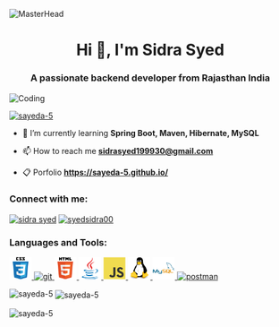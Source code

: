 ![MasterHead](https://www.careerguide.com/career/wp-content/uploads/2020/03/giphy-7.gif)

<h1 align="center">Hi 👋, I'm Sidra Syed</h1>
<h3 align="center">A passionate backend developer from Rajasthan India</h3>
<img align="center" alt="Coding" width="400" src="https://media2.giphy.com/media/L1R1tvI9svkIWwpVYr/giphy.gif?cid=ecf05e47pkbgoupmgjv98otfuzjzz3olilr56muin6aigv8q&rid=giphy.gif&ct=g">

<!-- <p align="left"> <img src="https://komarev.com/ghpvc/?username=sayeda-5&label=Profile%20views&color=0e75b6&style=flat" alt="sayeda-5" /> </p> -->

<p align="left"> <a href="https://github.com/ryo-ma/github-profile-trophy"><img src="https://github-profile-trophy.vercel.app/?username=sayeda-5" alt="sayeda-5" /></a> </p>

- 🌱 I’m currently learning **Spring Boot, Maven, Hibernate, MySQL**

- 📫 How to reach me **sidrasyed199930@gmail.com**
- 📋 Porfolio **https://sayeda-5.github.io/**

<h3 align="left">Connect with me:</h3>
<p align="left">
<a href="https://www.linkedin.com/in/sidra-syed/" target="blank"><img align="center" src="https://raw.githubusercontent.com/rahuldkjain/github-profile-readme-generator/master/src/images/icons/Social/linked-in-alt.svg" alt="sidra syed" height="30" width="40" /></a>
<a href="https://instagram.com/syedsidra00" target="blank"><img align="center" src="https://raw.githubusercontent.com/rahuldkjain/github-profile-readme-generator/master/src/images/icons/Social/instagram.svg" alt="syedsidra00" height="30" width="40" /></a>
</p>

<h3 align="left">Languages and Tools:</h3>
<p align="left"> <a href="https://www.w3schools.com/css/" target="_blank" rel="noreferrer"> <img src="https://raw.githubusercontent.com/devicons/devicon/master/icons/css3/css3-original-wordmark.svg" alt="css3" width="40" height="40"/> </a> <a href="https://git-scm.com/" target="_blank" rel="noreferrer"> <img src="https://www.vectorlogo.zone/logos/git-scm/git-scm-icon.svg" alt="git" width="40" height="40"/> </a> <a href="https://www.w3.org/html/" target="_blank" rel="noreferrer"> <img src="https://raw.githubusercontent.com/devicons/devicon/master/icons/html5/html5-original-wordmark.svg" alt="html5" width="40" height="40"/> </a> <a href="https://www.java.com" target="_blank" rel="noreferrer"> <img src="https://raw.githubusercontent.com/devicons/devicon/master/icons/java/java-original.svg" alt="java" width="40" height="40"/> </a> <a href="https://developer.mozilla.org/en-US/docs/Web/JavaScript" target="_blank" rel="noreferrer"> <img src="https://raw.githubusercontent.com/devicons/devicon/master/icons/javascript/javascript-original.svg" alt="javascript" width="40" height="40"/> </a> <a href="https://www.linux.org/" target="_blank" rel="noreferrer"> <img src="https://raw.githubusercontent.com/devicons/devicon/master/icons/linux/linux-original.svg" alt="linux" width="40" height="40"/> </a> <a href="https://www.mysql.com/" target="_blank" rel="noreferrer"> <img src="https://raw.githubusercontent.com/devicons/devicon/master/icons/mysql/mysql-original-wordmark.svg" alt="mysql" width="40" height="40"/> </a> <a href="https://postman.com" target="_blank" rel="noreferrer"> <img src="https://www.vectorlogo.zone/logos/getpostman/getpostman-icon.svg" alt="postman" width="40" height="40"/> </a> </p>

<p><img align="left" src="https://github-readme-stats.vercel.app/api/top-langs?username=sayeda-5&show_icons=true&locale=en&layout=compact" alt="sayeda-5" /></p>

<p>&nbsp;<img align="center" src="https://github-readme-stats.vercel.app/api?username=sayeda-5&show_icons=true&locale=en" alt="sayeda-5" /></p>

<p><img align="center" src="https://github-readme-streak-stats.herokuapp.com/?user=sayeda-5&" alt="sayeda-5" /></p>
